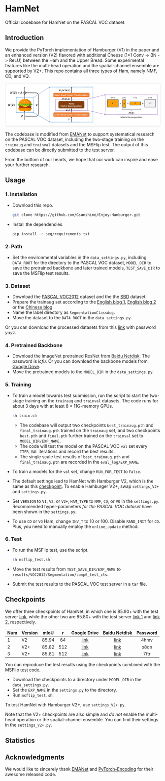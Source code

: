 # HamNet

Official codebase for HamNet on the PASCAL VOC dataset.

## Introduction

We provide the PyTorch implementation of Hamburger (V1) in the paper and an enhanced version (V2) flavored with additional Cheese (1*1 Conv -> BN -> ReLU) between the Ham and the Upper Bread. Some experimental features like the multi-head operation and the spatial-channel ensemble are supported by V2+. This repo contains all three types of Ham, namely NMF, CD, and VQ.

![contents](../assets/Hamburger.jpg)

The codebase is modified from [EMANet](https://github.com/XiaLiPKU/EMANet) to support systematical research on the PASCAL VOC dataset, including the two-stage training on the `trainaug` and `trainval` datasets and the MSFlip test. The output of this codebase can be directly submitted to the test server.

From the bottom of our hearts, we hope that our work can inspire and ease your further research.

## Usage

### 1. Installation

- Download this repo.

    ```sh
    git clone https://github.com/Gsunshine/Enjoy-Hamburger.git
    ```

- Install the dependencies.

    ```sh
    pip install -r seg/requirements.txt
    ```

### 2. Path

- Set the environmental variables in the `data_settings.py`, including `DATA_ROOT` for the directory to the PASCAL VOC dataset, `MODEL_DIR` to save the pretrained backbone and later trained models, `TEST_SAVE_DIR` to save the MSFlip test results.

### 3. Dataset

- Download the [PASCAL VOC2012](http://host.robots.ox.ac.uk:8080/pascal/VOC/) dataset and the the [SBD](http://home.bharathh.info/pubs/codes/SBD/download.html) dataset.
- Prepare the trainaug set according to the [English blog 1](https://github.com/Media-Smart/vedaseg), [English blog 2](https://www.sun11.me/blog/2018/how-to-use-10582-trainaug-images-on-DeeplabV3-code/) or the [Chinese blog](https://blog.csdn.net/kxh123456/article/details/103972943).
- Name the label directory as `SegmentationClassAug`.
- Move the dataset to the `DATA_ROOT` in the `data_settings.py`.

Or you can download the processed datasets from this [link](https://pan.baidu.com/s/1jhfNkU-_O9v-n4SFK4C0zA) with password *yuyz*.

### 4. Pretrained Backbone

- Download the ImageNet pretrained ResNet from [Baidu Netdisk](https://pan.baidu.com/s/1sPht7Qiy7Hv9M5uYVT6beg). The password is *lcfu*. Or you can download the backbone models from [Google Drive](https://drive.google.com/drive/folders/1FXwv1j-qYu2x8dLCvTVWJjAuWyp_Gq_I?usp=sharing).
- Move the pretrained models to the `MODEL_DIR` in the `data_settings.py`.

### 5. Training

- To train a model towards test submission, run the script to start the two-stage training on the `trainaug` and `trainval` datasets. The code runs for about 3 days with at least 8 * 11G-memory GPUs.

    ```sh
    sh train.sh
    ```

  - The codebase will output two checkpoints `best_trainaug.pth` and `final_trainaug.pth` trained on the `trainaug` set, and two checkpoints `best.pth` and `final.pth` further trained on the `trainval` set to `MODEL_DIR/EXP_NAME`.
  - The code will test the model on the PASCAL VOC `val` set every `ITER_VAL` iterations and record the best results.
  - The single scale test results of `best_trainaug.pth` and `final_trainaug.pth` are recorded in the `eval_log/EXP_NAME`.

- To train a models for the `val` set, change `RUN_FOR_TEST` to `False`.
- The default settings lead to HamNet with Hamburger V2, which is the same as this [checkpoint](http://host.robots.ox.ac.uk:8080/anonymous/NEHYHH.html). To enable Hamburger V2+, swap `settings_V2+` and `settings.py`.
- Set `VERSION` to `V1`, `V2`, or `V2+`, `HAM_TYPE` to `NMF`, `CD`, or `VQ` in the `settings.py`. Recommended hyper-parameters *for the PASCAL VOC dataset* have been shown in the `settings.py`.
- To use `CD` or `VQ` Ham, change `INV_T` to 10 or 100. Disable `RAND_INIT` for `CD`. Plus, you need to manually employ the `online_update` method.

### 6. Test

- To run the MSFlip test, use the script.

    ```sh
    sh msflip_test.sh
    ```

- Move the test results from `TEST_SAVE_DIR/EXP_NAME` to `results/VOC2012/Segmentation/comp6_test_cls`.
- Submit the test results to the PASCAL VOC test server in a `tar` file.

## Checkpoints

We offer three checkpoints of HamNet, in which one is 85.90+ with the test server [link](http://host.robots.ox.ac.uk:8080/anonymous/NEHYHH.html), while the other two are 85.80+ with the test server [link 1](http://host.robots.ox.ac.uk:8080/anonymous/HEBCIV.html) and [link 2](http://host.robots.ox.ac.uk:8080/anonymous/3VNCPH.html), respectively.

| Num | Version | mIoU |  r  | Google Drive | Baidu Netdisk | Password |
| :-- | :------ | :--: | :-: | :----------: | :-----------: | :------: |
|  1  | V2      | 85.94 | 64 | [link](https://drive.google.com/drive/folders/1Rz-5TZ46YIYEgZ-NIt-E3I9LUvIkbF2-?usp=sharing) | [link](https://pan.baidu.com/s/150mHqnQZ-t_J1wkfV1R6EQ) | 4hmv |
|  2  | V2+     | 85.82 | 512 | [link](https://drive.google.com/drive/folders/1wjJRHkCg3chuXoGLomFEvoCd-ZXD4yLm?usp=sharing) | [link](https://pan.baidu.com/s/1VGhiwNpmWbLzUrqGg_K-AQ) | o8dn |
|  3  | V2+     | 85.81 | 512 | [link](https://drive.google.com/drive/folders/1GAjTy_M7VfGnRv6t9s83L3ez2hpdxF2V?usp=sharing) | [link](https://pan.baidu.com/s/13wck9IEyjwXEGHFqNDMvUw) | 7ftr |

You can reproduce the test results using the checkpoints combined with the MSFlip test code.

- Download the checkpoints to a directory under `MODEL_DIR` in the `data_settings.py`. 
- Set the `EXP_NAME` in the `settings.py` to the directory.
- Run `msflip_test.sh`.

To test HamNet with Hamburger V2+, use `settings_V2+.py`.

Note that the V2+ checkpoints are also simple and *do not* enable the multi-head operation or the spatial-channel ensemble. You can find their settings in the `settings_V2+.py`.

## Statistics

## Acknowledgments

We would like to sincerely thank [EMANet](https://github.com/XiaLiPKU/EMANet) and [PyTorch-Encoding](https://github.com/zhanghang1989/PyTorch-Encoding) for their awesome released code.

